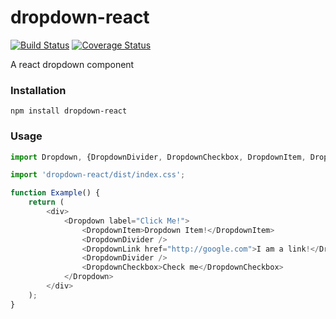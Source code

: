 # dropdown-react
[![Build Status](https://travis-ci.org/IzaakSultan/dropdown-react.svg?branch=master)](https://travis-ci.org/IzaakSultan/dropdown-react)
[![Coverage Status](https://coveralls.io/repos/github/IzaakSultan/dropdown-react/badge.svg?branch=master)](https://coveralls.io/github/IzaakSultan/dropdown-react?branch=master)

A react dropdown component

### Installation
`npm install dropdown-react`

### Usage

```javascript
import Dropdown, {DropdownDivider, DropdownCheckbox, DropdownItem, DropdownLink} from '../lib';

import 'dropdown-react/dist/index.css';

function Example() {
    return (
        <div>
            <Dropdown label="Click Me!">
                <DropdownItem>Dropdown Item!</DropdownItem>
                <DropdownDivider />
                <DropdownLink href="http://google.com">I am a link!</DropdownLink>
                <DropdownDivider />
                <DropdownCheckbox>Check me</DropdownCheckbox>
            </Dropdown>
        </div>
    );
}

```
